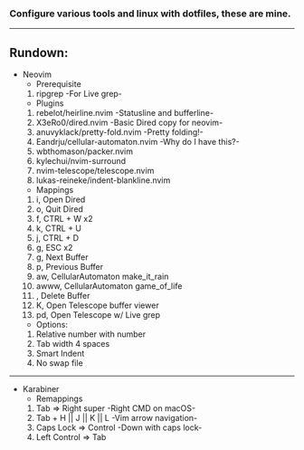 ### Configure various tools and linux with dotfiles, these are mine.
---
## Rundown:
- Neovim
    - Prerequisite
    1. ripgrep -For Live grep-
    - Plugins
    1. rebelot/heirline.nvim -Statusline and bufferline-
    2. X3eRo0/dired.nvim -Basic Dired copy for neovim-
    3. anuvyklack/pretty-fold.nvim -Pretty folding!-
    4. Eandrju/cellular-automaton.nvim -Why do I have this?-
    5. wbthomason/packer.nvim
    6. kylechui/nvim-surround
    7. nvim-telescope/telescope.nvim
    8. lukas-reineke/indent-blankline.nvim
    - Mappings
    1. <leader>i, Open Dired
    2. <leader>o, Quit Dired
    3. <leader>f, CTRL + W x2
    4. <leader>k, CTRL + U
    5. <leader>j, CTRL + D
    6. <leader>g, ESC x2
    8. <leader>g, Next Buffer
    9. <leader>p, Previous Buffer
    10. <leader>aw, CellularAutomaton make_it_rain
    11. <leader>awww, CellularAutomaton game_of_life
    12. <C-k>, Delete Buffer
    13. K, Open Telescope buffer viewer
    14. <leader>pd, Open Telescope w/ Live grep
    - Options:
    1. Relative number with number
    2. Tab width 4 spaces
    3. Smart Indent
    4. No swap file
***
- Karabiner
    - Remappings
    1. Tab => Right super -Right CMD on macOS-
    1. Tab + H || J || K || L -Vim arrow navigation-
    3. Caps Lock => Control -Down with caps lock-
    4. Left Control => Tab
